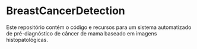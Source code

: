 # BreastCancerDetection
Este repositório contém o código e recursos para um sistema automatizado de pré-diagnóstico de câncer de mama baseado em imagens histopatológicas. 
